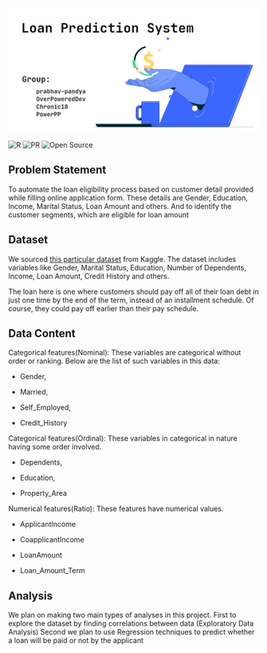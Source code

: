 ![loanpred](https://github.com/OverPoweredDev/Loan-Prediction-in-R/blob/main/misc/banner.png)

![R](https://img.shields.io/badge/R-4.0.3-blue?style=for-the-badge)
![PR](https://img.shields.io/badge/PRs-welcome-red?style=for-the-badge)
![Open Source](https://img.shields.io/badge/%20-Open%20Source-blueviolet?style=for-the-badge)

## Problem Statement
To automate the loan eligibility process based on customer detail provided while filling online application form. These details are Gender, Education, Income, Marital Status, Loan Amount and others. And to identify the customer segments, which are eligible for loan amount

## Dataset
We sourced  [this particular dataset](https://www.kaggle.com/mandalravi/loan-prediction-data)  from Kaggle. The dataset includes variables like Gender, Marital Status, Education, Number of Dependents, Income, Loan Amount, Credit History and others.

The loan here is one where customers should pay off all of their loan debt in just one time by the end of the term, instead of an installment schedule. Of course, they could pay off earlier than their pay schedule.

## Data Content
Categorical features(Nominal): These variables are categorical without order or ranking. Below are the list of such variables in this data:

-   Gender,
    
-   Married,
    
-   Self_Employed,
    
-   Credit_History
    
Categorical features(Ordinal): These variables in categorical in nature having some order involved.

-   Dependents,
    
-   Education,
    
-   Property_Area

Numerical features(Ratio): These features have numerical values.

-   ApplicantIncome
    
-   CoapplicantIncome
    
-   LoanAmount
    
-   Loan_Amount_Term

## Analysis
We plan on making two main types of analyses in this project. 
First to explore the dataset by finding correlations between data (Exploratory Data Analysis) 
Second we plan to use Regression techniques to predict whether a loan will be paid or not by the applicant


